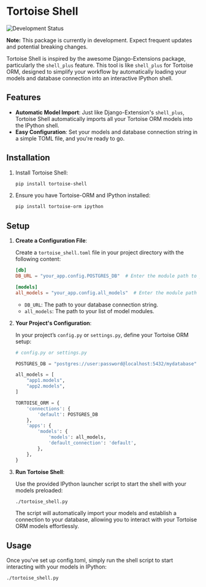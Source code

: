 # Tortoise Shell

![Development Status](https://img.shields.io/badge/status-in_development-orange)

**Note:** This package is currently in development. Expect frequent updates and potential breaking changes.

Tortoise Shell is inspired by the awesome Django-Extensions package, particularly the `shell_plus` feature. This tool is like `shell_plus` for Tortoise ORM, designed to simplify your workflow by automatically loading your models and database connection into an interactive IPython shell.

## Features

- **Automatic Model Import**: Just like Django-Extension's `shell_plus`, Tortoise Shell automatically imports all your Tortoise ORM models into the IPython shell.
- **Easy Configuration**: Set your models and database connection string in a simple TOML file, and you're ready to go.

## Installation

1. Install Tortoise Shell:

    ```bash
    pip install tortoise-shell
    ```

2. Ensure you have Tortoise-ORM and IPython installed:

    ```bash
    pip install tortoise-orm ipython
    ```

## Setup

1. **Create a Configuration File**:

    Create a `tortoise_shell.toml` file in your project directory with the following content:

    ```toml
    [db]
    DB_URL = "your_app.config.POSTGRES_DB"  # Enter the module path to your DB connection string

    [models]
    all_models = "your_app.config.all_models"  # Enter the module path to your all_models list
    ```

    - `DB_URL`: The path to your database connection string.
    - `all_models`: The path to your list of model modules.

2. **Your Project's Configuration**:

    In your project’s `config.py` or `settings.py`, define your Tortoise ORM setup:

    ```python
    # config.py or settings.py

    POSTGRES_DB = "postgres://user:password@localhost:5432/mydatabase"

    all_models = [
        "app1.models",
        "app2.models",
    ]

    TORTOISE_ORM = {
        'connections': {
            'default': POSTGRES_DB
        },
        'apps': {
            'models': {
                'models': all_models,
                'default_connection': 'default',
            },
        },
    }
    ```

3. **Run Tortoise Shell**:

    Use the provided IPython launcher script to start the shell with your models preloaded:

    ```bash
    ./tortoise_shell.py
    ```

    The script will automatically import your models and establish a connection to your database, allowing you to interact with your Tortoise ORM models effortlessly.

## Usage

Once you've set up config.toml, simply run the shell script to start interacting with your models in IPython:

```bash
./tortoise_shell.py
```